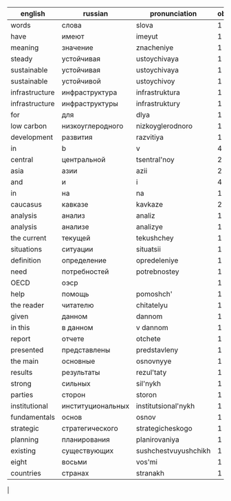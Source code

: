 | english | russian | pronunciation | obs
| ----------- | ----------- | ----------- | ----------- |
| words | слова | slova | 1 | 
| have | имеют | imeyut | 1 | 
| meaning | значение | znacheniye | 1 | 
| steady | устойчивая | ustoychivaya | 1 |
| sustainable | устойчивая | ustoychivaya | 1 |
| sustainable | устойчивой | ustoychivoy | 1 | 
| infrastructure | инфраструктура | infrastruktura | 1 |
| infrastructure | инфраструктуры | infrastruktury | 1 | 
| for | для | dlya | 1 |
| low carbon | низкоуглеродного | nizkoyglerodnoro | 1 |
| development | развития | razvitiya | 1 |
| in | b | v | 4 |
| central | центральной | tsentral'noy | 2 |
| asia | aзии | azii | 2 |
| and | и | i | 4 |
| in | на | na | 1 |
| caucasus | кавказе | kavkaze | 2 |
| analysis | анализ | analiz | 1 |
| analysis | анализе | analizye | 1 |
| the current | текущей | tekushchey | 1 |
| situations | ситуации | situatsii | 1 |
| definition | определение | opredeleniye | 1 |
| need | потребностей | potrebnostey | 1 |
| OECD | оэср |  | 1 | 
| help | помощь | pomoshch' | 1 |
| the reader | читателю | chitatelyu | 1 | 
| given | данном | dannom | 1 | 
| in this | в данном | v dannom | 1 |
| report | отчете | otchete | 1 |
| presented | представлены | predstavleny | 1 |
| the main | основные | osnovnyye | 1 |
| results | результаты | rezul'taty | 1 |
| strong | сильных | sil'nykh | 1 | 
| parties | сторон | storon | 1 |
| institutional | институциональных | institutsional'nykh | 1 |
| fundamentals | основ | osnov | 1 | 
| strategic | стратегического | strategicheskogo | 1 | 
| planning | планирования | planirovaniya | 1 | 
| existing | существующих | sushchestvuyushchikh | 1 |
| eight | восьми | vos'mi | 1 | 
| countries | странах | stranakh | 1 |
| 

